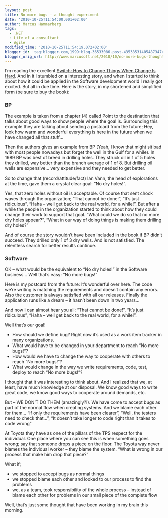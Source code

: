 ```yaml
---
layout: post
title: No more bugs – a thought experiment
date: '2010-10-25T11:54:00.001+02:00'
author: Marcus Hammarberg
tags:
  - .NET
  - Life of a consultant
  - Agile
modified_time: '2010-10-25T11:54:19.072+02:00'
blogger_id: 'tag:blogger.com,1999:blog-36533086.post-4353853140548734745'
blogger_orig_url: http://www.marcusoft.net/2010/10/no-more-bugs-thought-experiment.html
---
```



I’m reading the excellent
<a href="http://heathbrothers.com/switch/" target="_blank">Switch: How
to Change Things When Change Is Hard</a>. And in it I stumbled on a
interesting story, and when I started to think about how it could be
applied in the Software development world I really got excited. But all
in due time. Here is the story, in my shortened and simplified form (be
sure to buy the book):

### BP

The example is taken from a chapter (4) called Point to the destination
that talks about good ways to show people where the goal is. Surrounding
this example they are talking about sending a postcard from the future;
Hey, look how warm and wonderful everything is here in the future when
we have changed all that stuff…

Then the authors gives an example from BP (Yeah, I know that might sit
bad with most people nowadays but forget the well in the Gulf for a
while). In 1989 BP was best of breed in drilling holes. They struck oil
in 1 of 5 holes they drilled, way better than the branch average of 1 of
8. But drilling oil wells are expensive… very expensive and they needed
to get better.

So to change that (record/attitude/fact) Ian Vann, the head of
explorations at the time, gave them a crystal clear goal: “No dry
holes!”.

Yes, that zero holes without oil is acceptable. Of course that sent
chock waves through the organization; “That cannot be done!”, “It’s just
ridiculous”, “Haha – well get back to the real world, for a while!”. But
after a while the people in the organization started to think about how
they could change their work to support that goal. “What could we do so
that no more dry holes appear?”, “What in our way of doing things is
making them drilling dry holes?”

And of course the story wouldn’t have been included in the book if BP
didn’t succeed. They drilled only 1 of 3 dry wells. And is not
satisfied. The relentless search for better results continue.

### Software

OK – what would be the equivalent to “No dry holes!” in the Software
business… Well that’s easy: “No more bugs!”

Here is my postcard from the future: It’s wonderful over here. The code
we’re writing is matching the requirements and doesn’t contain any
errors. Also the customer is always satisfied with all our releases.
Finally the application runs like a dream – it hasn’t been down in two
years…

And now I can almost hear you all: “That cannot be done!”, “It’s just
ridiculous”, “Haha – well get back to the real world, for a while!”.

Well that’s our goal!

- How should we define bug? Right now it’s used as a work item tracker
    in many organizations.
- What would have to be changed in your department to reach “No more
    bugs!”?
- How would we have to change the way to cooperate with others to
    reach “No more bugs!”?
- What would change in the way we write requirements, code, test,
    deploy to reach “No more bugs!”?

I thought that it was interesting to think about. And I realized that
we, at least, have much knowledge at our disposal. We know good ways to
write great code, we know good ways to cooperate around demands, etc.

But – WE DON’T DO THEM (amazingly?!). We have come to accept bugs as
part of the normal flow when creating systems. And we blame each other
for them… “If only the requirements have been clearer”, “Well, the
testers need to check that…”, “It doesn’t take longer to code right than
it takes to code wrong"

At Toyota they have as one of the pillars of the TPS respect for the
individual. One place where you can see this is when something goes
wrong; say that someone drops a piece on the floor. The Toyota way never
blames the individual worker – they blame the system. “What is wrong in
our process that make him drop that piece?”

What if;

- we stopped to accept bugs as normal things
- we stopped blame each other and looked to our process to find the
    problems
- we, as a team, took responsibility of the whole process – instead of
    blame each other for problems in our small piece of the complete
    flow

Well, that’s just some thought that have been working in my brain this
morning.
